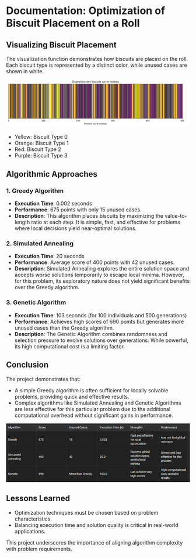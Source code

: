 # Documentation: Optimization of Biscuit Placement on a Roll

## Visualizing Biscuit Placement

The visualization function demonstrates how biscuits are placed on the roll. Each biscuit type is represented by a distinct color, while unused cases are shown in white.

![Visualization Screenshot](Capture.PNG)

- Yellow: Biscuit Type 0
- Orange: Biscuit Type 1
- Red: Biscuit Type 2
- Purple: Biscuit Type 3

## Algorithmic Approaches

### 1. Greedy Algorithm
- **Execution Time**: 0.002 seconds
- **Performance**: 675 points with only 15 unused cases.
- **Description**: This algorithm places biscuits by maximizing the value-to-length ratio at each step. It is simple, fast, and effective for problems where local decisions yield near-optimal solutions.

### 2. Simulated Annealing
- **Execution Time**: 20 seconds
- **Performance**: Average score of 400 points with 42 unused cases.
- **Description**: Simulated Annealing explores the entire solution space and accepts worse solutions temporarily to escape local minima. However, for this problem, its exploratory nature does not yield significant benefits over the Greedy algorithm.

### 3. Genetic Algorithm
- **Execution Time**: 103 seconds (for 100 individuals and 500 generations)
- **Performance**: Achieves high scores of 690 points but generates more unused cases than the Greedy algorithm.
- **Description**: The Genetic Algorithm combines randomness and selection pressure to evolve solutions over generations. While powerful, its high computational cost is a limiting factor.

## Conclusion
The project demonstrates that:
- A simple Greedy algorithm is often sufficient for locally solvable problems, providing quick and effective results.
- Complex algorithms like Simulated Annealing and Genetic Algorithms are less effective for this particular problem due to the additional computational overhead without significant gains in performance.

![Algorithm Comparison Screenshot](Capture1.PNG)

## Lessons Learned
- Optimization techniques must be chosen based on problem characteristics.
- Balancing execution time and solution quality is critical in real-world applications.

This project underscores the importance of aligning algorithm complexity with problem requirements.
